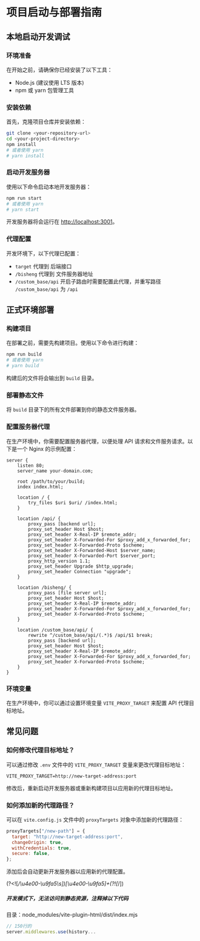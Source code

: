 # 项目启动与部署指南

## 本地启动开发调试

### 环境准备

在开始之前，请确保你已经安装了以下工具：

- Node.js (建议使用 LTS 版本)
- npm 或 yarn 包管理工具

### 安装依赖

首先，克隆项目仓库并安装依赖：

```bash
git clone <your-repository-url>
cd <your-project-directory>
npm install
# 或者使用 yarn
# yarn install
```

### 启动开发服务器

使用以下命令启动本地开发服务器：

```bash
npm run start
# 或者使用 yarn
# yarn start
```

开发服务器将会运行在 [http://localhost:3001](http://localhost:3001)。

### 代理配置

开发环境下，以下代理已配置：

- `target` 代理到 后端接口
- `/bisheng` 代理到 文件服务器地址
- `/custom_base/api` 开启子路由时需要配置此代理，并重写路径 `/custom_base/api` 为 `/api`

## 正式环境部署

### 构建项目

在部署之前，需要先构建项目。使用以下命令进行构建：

```bash
npm run build
# 或者使用 yarn
# yarn build
```

构建后的文件将会输出到 `build` 目录。

### 部署静态文件

将 `build` 目录下的所有文件部署到你的静态文件服务器。

### 配置服务器代理

在生产环境中，你需要配置服务器代理，以便处理 API 请求和文件服务请求。以下是一个 Nginx 的示例配置：

```nginx
server {
    listen 80;
    server_name your-domain.com;

    root /path/to/your/build;
    index index.html;

    location / {
        try_files $uri $uri/ /index.html;
    }

    location /api/ {
        proxy_pass [backend url];
        proxy_set_header Host $host;
        proxy_set_header X-Real-IP $remote_addr;
        proxy_set_header X-Forwarded-For $proxy_add_x_forwarded_for;
        proxy_set_header X-Forwarded-Proto $scheme;
        proxy_set_header X-Forwarded-Host $server_name;
        proxy_set_header X-Forwarded-Port $server_port;
        proxy_http_version 1.1;
        proxy_set_header Upgrade $http_upgrade;
        proxy_set_header Connection "upgrade";
    }

    location /bisheng/ {
        proxy_pass [file server url];
        proxy_set_header Host $host;
        proxy_set_header X-Real-IP $remote_addr;
        proxy_set_header X-Forwarded-For $proxy_add_x_forwarded_for;
        proxy_set_header X-Forwarded-Proto $scheme;
    }

    location /custom_base/api/ {
        rewrite ^/custom_base/api/(.*)$ /api/$1 break;
        proxy_pass [backend url];
        proxy_set_header Host $host;
        proxy_set_header X-Real-IP $remote_addr;
        proxy_set_header X-Forwarded-For $proxy_add_x_forwarded_for;
        proxy_set_header X-Forwarded-Proto $scheme;
    }
}
```

### 环境变量

在生产环境中，你可以通过设置环境变量 `VITE_PROXY_TARGET` 来配置 API 代理目标地址。

## 常见问题

### 如何修改代理目标地址？

可以通过修改 `.env` 文件中的 `VITE_PROXY_TARGET` 变量来更改代理目标地址：

```env
VITE_PROXY_TARGET=http://new-target-address:port
```

修改后，重新启动开发服务器或重新构建项目以应用新的代理目标地址。

### 如何添加新的代理路径？

可以在 `vite.config.js` 文件中的 `proxyTargets` 对象中添加新的代理路径：

```javascript
proxyTargets["/new-path"] = {
  target: "http://new-target-address:port",
  changeOrigin: true,
  withCredentials: true,
  secure: false,
};
```

添加后会自动更新开发服务器以应用新的代理配置。

(?<![*/\u4e00-\u9fa5\s])[\u4e00-\u9fa5]+(?![*/])

##### 开发模式下，无法访问到静态资源，注释掉以下代码

目录：node_modules/vite-plugin-html/dist/index.mjs

```javascript
// 150行的
server.middlewares.use(history...
```
